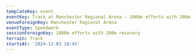 ```yaml
---
templateKey: event
eventKey: Track at Manchester Regional Arena - 1000m efforts with 200m recovery
venueForeignKey: Manchester Regional Arena
eventType: Speedwork
sessionForeignKey: 1000m efforts with 200m recovery
terrain: Track
startsAt: '2024-12-03 18:45'
---
```

